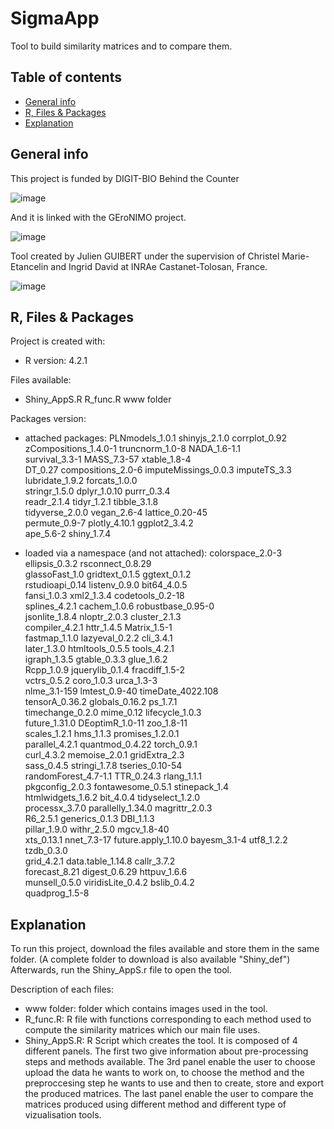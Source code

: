 # SigmaApp
Tool to build similarity matrices and to compare them.

## Table of contents
* [General info](#general-info)
* [R, Files & Packages](#R-Files-Packages)
* [Explanation](#How-it-works)

## General info
This project is funded by DIGIT-BIO Behind the Counter

![image](https://github.com/JulienGuibertTlse3/SigmaApp/assets/92673300/44108616-9a55-49dd-94ff-d6b3a733b4ed)

And it is linked with the GEroNIMO project.

![image](https://github.com/JulienGuibertTlse3/SigmaApp/assets/92673300/dc3e6113-53b0-422a-b1ab-7fc04c6d9001)

Tool created by Julien GUIBERT under the supervision of Christel Marie-Etancelin and Ingrid David at INRAe Castanet-Tolosan, France.

![image](https://github.com/JulienGuibertTlse3/SigmaApp/assets/92673300/8685a7f2-7bf2-4131-b7ee-8011bc70ccea)

	
## R, Files & Packages
Project is created with:
* R version: 4.2.1

Files available: 
* Shiny_AppS.R
R_func.R
www folder

Packages version: 
* attached packages:
PLNmodels_1.0.1		shinyjs_2.1.0		corrplot_0.92
zCompositions_1.4.0-1 truncnorm_1.0-8       NADA_1.6-1.1         
survival_3.3-1        MASS_7.3-57           xtable_1.8-4         
DT_0.27               compositions_2.0-6    imputeMissings_0.0.3 
imputeTS_3.3          lubridate_1.9.2       forcats_1.0.0        
stringr_1.5.0         dplyr_1.0.10          purrr_0.3.4          
readr_2.1.4           tidyr_1.2.1           tibble_3.1.8         
tidyverse_2.0.0       vegan_2.6-4           lattice_0.20-45      
permute_0.9-7         plotly_4.10.1         ggplot2_3.4.2        
ape_5.6-2             shiny_1.7.4 

* loaded via a namespace (and not attached):
colorspace_2.0-3     ellipsis_0.3.2       rsconnect_0.8.29    
glassoFast_1.0       gridtext_0.1.5       ggtext_0.1.2        
rstudioapi_0.14      listenv_0.9.0        bit64_4.0.5         
fansi_1.0.3          xml2_1.3.4           codetools_0.2-18    
splines_4.2.1        cachem_1.0.6         robustbase_0.95-0   
jsonlite_1.8.4       nloptr_2.0.3         cluster_2.1.3       
compiler_4.2.1       httr_1.4.5           Matrix_1.5-1        
fastmap_1.1.0        lazyeval_0.2.2       cli_3.4.1           
later_1.3.0          htmltools_0.5.5      tools_4.2.1         
igraph_1.3.5         gtable_0.3.3         glue_1.6.2          
Rcpp_1.0.9           jquerylib_0.1.4      fracdiff_1.5-2      
vctrs_0.5.2          coro_1.0.3           urca_1.3-3          
nlme_3.1-159         lmtest_0.9-40        timeDate_4022.108   
tensorA_0.36.2       globals_0.16.2       ps_1.7.1            
timechange_0.2.0     mime_0.12            lifecycle_1.0.3     
future_1.31.0        DEoptimR_1.0-11      zoo_1.8-11  
scales_1.2.1         hms_1.1.3            promises_1.2.0.1    
parallel_4.2.1       quantmod_0.4.22      torch_0.9.1         
curl_4.3.2           memoise_2.0.1        gridExtra_2.3       
sass_0.4.5           stringi_1.7.8        tseries_0.10-54     
randomForest_4.7-1.1 TTR_0.24.3           rlang_1.1.1         
pkgconfig_2.0.3      fontawesome_0.5.1    stinepack_1.4       
htmlwidgets_1.6.2    bit_4.0.4            tidyselect_1.2.0    
processx_3.7.0       parallelly_1.34.0    magrittr_2.0.3      
R6_2.5.1             generics_0.1.3       DBI_1.1.3           
pillar_1.9.0         withr_2.5.0          mgcv_1.8-40         
xts_0.13.1           nnet_7.3-17          future.apply_1.10.0 
bayesm_3.1-4         utf8_1.2.2           tzdb_0.3.0          
grid_4.2.1           data.table_1.14.8    callr_3.7.2         
forecast_8.21        digest_0.6.29        httpuv_1.6.6        
munsell_0.5.0        viridisLite_0.4.2    bslib_0.4.2         
quadprog_1.5-8 
	
## Explanation
To run this project, download the files available and store them in the same folder. (A complete folder to download is also available "Shiny_def")
Afterwards, run the Shiny_AppS.r file to open the tool.

Description of each files:
 * www folder: folder which contains images used in the tool.
 * R_func.R: R file with functions corresponding to each method used to compute the similarity matrices which our main file uses.
 * Shiny_AppS.R: R Script which creates the tool. It is composed of 4 different panels. The first two give information about pre-processing steps and methods available.
The 3rd panel enable the user to choose upload the data he wants to work on, to choose the method and the preproccesing step he wants to use and then to create, store and export the produced matrices.
The last panel enable the user to compare the matrices produced using different method and different type of vizualisation tools.
